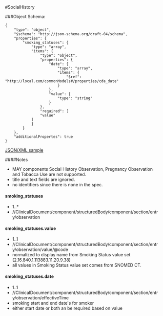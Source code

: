 #SocialHistory

###Object Schema:
```
{
    "type": "object",
    "$schema": "http://json-schema.org/draft-04/schema",
    "properties": {
        "smoking_statuses": {
            "type": "array",
            "items": {
                "type": "object",
                "properties": {
                    "date": {
                        "type": "array",
                        "items": {
                            "$ref": "http://local.com/commonModels#/properties/cda_date"
                        }
                    },
                    "value": {
                        "type": "string"
                    }
                },
                "required": [
                "value"
            ]
            }
        }
    },
    "additionalPropertes": true
}
```

[JSON/XML sample](samples/socialHistory.md)


####Notes
- MAY components Social History Observation, Pregnancy Observation and Tobacca Use are not supported.
- title and text fields are ignored.
- no identifiers since there is none in the spec.

#### smoking_statuses
- 1..*
- //ClinicalDocument/component/structuredBody/component/section/entry/observation

#### smoking_statuses.value
- 1..1
- //ClinicalDocument/component/structuredBody/component/section/entry/observation/value/@code
- normalized to display name from Smoking Status value set (2.16.840.1.113883.11.20.9.38)
- all values in Smoking Status value set comes from SNOMED CT.

#### smoking_statuses.date
- 1..1
- //ClinicalDocument/component/structuredBody/component/section/entry/observation/effectiveTime
- smoking start and end date's for smoker
- either start date or both an be required based on value
